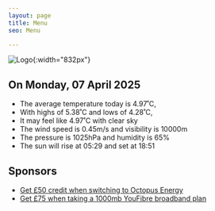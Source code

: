 ```yaml
---
layout: page
title: Menu
seo: Menu

---
```


![Logo](/images/logo.jpg){:width="832px"}

<!-- weather_marker starts -->
## On Monday, 07 April 2025

- The average temperature today is 4.97˚C,
- With highs of 5.38˚C and lows of 4.28˚C,
- It may feel like 4.97˚C with clear sky
- The wind speed is 0.45m/s and visibility is 10000m
- The pressure is 1025hPa and humidity is 65%
- The sun will rise at 05:29 and set at 18:51

<!-- weather_marker ends -->

## Sponsors

- [Get £50 credit when switching to Octopus Energy](https://bit.ly/3oD1nnS)
- [Get £75 when taking a 1000mb YouFibre broadband plan](https://aklam.io/91zWhU?)



